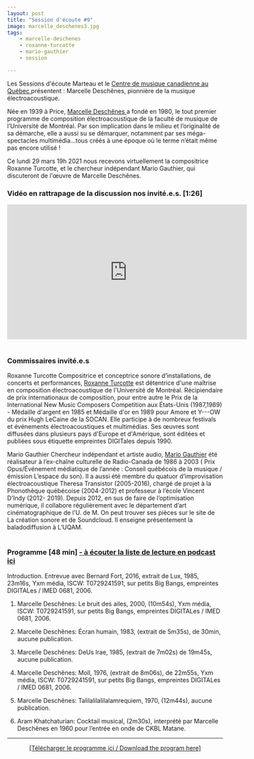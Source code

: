 ```yaml
---
layout: post
title: "Session d'écoute #9"
image: marcelle_deschenes3.jpg
tags: 
    - marcelle-deschenes
    - roxanne-turcotte
    - mario-gauthier
    - session

---
```



Les Sessions d'écoute Marteau et le <a href="https://www.cmcquebec.ca" > Centre de musique canadienne au Québec </a> présentent : Marcelle Deschênes, pionnière de la musique électroacoustique.

Née en 1939 à Price, <a href="http://1443.sydneyplus.com/final/Portal/Composer-Showcase.aspx?component=AAIL&record=007afb47-8c9b-4f20-9d4c-4641ff9471d0&lang=fr-CA" > Marcelle Deschênes </a> a fondé en 1980, le tout premier programme de composition électroacoustique de la faculté de musique de l’Université de Montréal. Par son implication dans le milieu et l’originalité de sa démarche, elle a aussi su se démarquer, notamment par ses méga-spectacles multimédia…tous créés à une époque où le terme n’était même pas encore utilisé !

Ce lundi 29 mars 19h 2021 nous recevons virtuellement la compositrice Roxanne Turcotte, et le chercheur indépendant Mario Gauthier, qui discuteront de l'œuvre de Marcelle Deschênes.
<br>

<!-- Video -->

### Vidéo en rattrapage de la discussion nos invité.e.s. [1:26]

<iframe width="560" height="315" src="https://www.youtube.com/embed/vscmv0_rEt0?start=3" title="YouTube video player" frameborder="0" allow="accelerometer; autoplay; clipboard-write; encrypted-media; gyroscope; picture-in-picture" allowfullscreen></iframe>

<!--  Archived video (back-UP)

<center>
<video width="400" controls>
  <source src="https://media.sessionsmarteau.com/sessions-marteau/session-virtuelle/videos/session-09-marcelle-deschenes-h264.mp4#t=8" type="video/mp4">
  Your browser does not support HTML video.
</video>
</center>
 -->

<br>
<br>


### Commissaires invité.e.s

Roxanne Turcotte
Compositrice et conceptrice sonore d’installations, de concerts et performances, <a href="http://1443.sydneyplus.com/final/Portal/Composer-Showcase.aspx?component=AAIL&record=5f6ed516-0771-4e67-9d4f-69d25c790340&lang=fr-CA" > Roxanne Turcotte</a> est détentrice d'une maîtrise en composition électroacoustique de l'Université de Montréal. Récipiendaire de prix internationaux de composition, pour entre autre le Prix de la International New Music Composers Competition aux États-Unis (1987,1989) - Médaille d'argent en 1985 et Médaille d'or en 1989 pour Amore et Y---OW du prix Hugh LeCaine de la SOCAN. Elle participe à de nombreux festivals et événements électroacoustiques et multimédias. Ses œuvres sont diffusées dans plusieurs pays d'Europe et d'Amérique, sont éditées et publiées sous étiquette empreintes DIGITales depuis 1990.

Mario Gauthier
Chercheur indépendant et artiste audio, <a href="https://soundcloud.com/mario-gauthier-295" > Mario Gauthier</a> été réalisateur à l’ex-chaîne culturelle de Radio-Canada de 1986 à 2003 ( Prix Opus/Événement médiatique de l’année : Conseil québécois de la musique /émission L’espace du son). Il a aussi été membre du quatuor d’improvisation électroacoustique Theresa Transistor (2005-2016), chargé de projet à la Phonothèque québécoise (2004-2012) et professeur à l’école Vincent D’Indy (2012- 2019). Depuis 2012, en sus de faire de l’optimisation numérique, il collabore régulièrement avec le département d’art cinématographique de l’U. de M. On peut trouver ses pièces sur le site de La création sonore et de Soundcloud. Il enseigne présentement la baladodiffusion à L’UQAM.
<br>
<br>

### Programme [48 min]  <a href="https://sessionsmarteau.com/musique/#podcasts">- à écouter la liste de lecture en podcast ici </a>


Introduction. Entrevue avec Bernard Fort, 2016, extrait de Lux, 1985, 23m16s, Yxm média, ISCW:  T0729241591, sur petits Big Bangs, empreintes DIGITALes / IMED 0681, 2006.

1. Marcelle Deschênes: Le bruit des ailes, 2000, (10m54s), Yxm média, ISCW:  T0729241591, sur petits Big Bangs, empreintes DIGITALes / IMED 0681, 2006.

2. Marcelle Deschênes: Écran humain,  1983, (extrait de 5m35s), de 30min, aucune publication.

3. Marcelle Deschênes: DeUs Irae, 1985, (extrait de 7m02s) de 19m45s, aucune publication.

4. Marcelle Deschênes: Moll,  1976, (extrait de 8m06s),  de  22m55s, Yxm média, ISCW:  T0729241591, sur petits Big Bangs, empreintes DIGITALes / IMED 0681, 2006.

5. Marcelle Deschênes: Talilalilalilalamrequiem, 1970, (12m44s), aucune publication.

6. Aram Khatchaturian: Cocktail musical,  (2m30s), interprété par Marcelle Deschênes en 1960 pour l’entrée en onde de CKBL Matane.



<hr>

<DIV align="center">
<a href="https://sessionsmarteau.com/uploads/session-009/program/Sessions-Marteau-009-Programme.pdf" download>[Télécharger le programme ici / Download the program here] </a>
</DIV>





